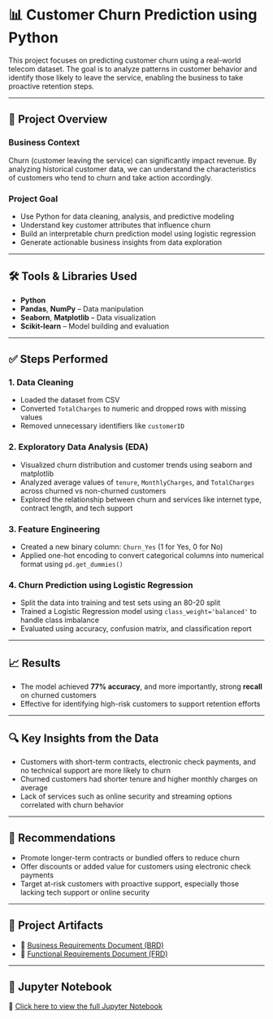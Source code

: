 # 📊 Customer Churn Prediction using Python

This project focuses on predicting customer churn using a real-world telecom dataset. The goal is to analyze patterns in customer behavior and identify those likely to leave the service, enabling the business to take proactive retention steps.

---

## 📁 Project Overview 

### **Business Context**  
Churn (customer leaving the service) can significantly impact revenue. By analyzing historical customer data, we can understand the characteristics of customers who tend to churn and take action accordingly.

### **Project Goal**
- Use Python for data cleaning, analysis, and predictive modeling  
- Understand key customer attributes that influence churn  
- Build an interpretable churn prediction model using logistic regression  
- Generate actionable business insights from data exploration  

---

## 🛠️ Tools & Libraries Used
- **Python**
- **Pandas**, **NumPy** – Data manipulation  
- **Seaborn**, **Matplotlib** – Data visualization  
- **Scikit-learn** – Model building and evaluation  

---

## ✅ Steps Performed

### 1. **Data Cleaning**
- Loaded the dataset from CSV  
- Converted `TotalCharges` to numeric and dropped rows with missing values  
- Removed unnecessary identifiers like `customerID`  

### 2. **Exploratory Data Analysis (EDA)**
- Visualized churn distribution and customer trends using seaborn and matplotlib  
- Analyzed average values of `tenure`, `MonthlyCharges`, and `TotalCharges` across churned vs non-churned customers  
- Explored the relationship between churn and services like internet type, contract length, and tech support  

### 3. **Feature Engineering**
- Created a new binary column: `Churn_Yes` (1 for Yes, 0 for No)  
- Applied one-hot encoding to convert categorical columns into numerical format using `pd.get_dummies()`  

### 4. **Churn Prediction using Logistic Regression**
- Split the data into training and test sets using an 80-20 split  
- Trained a Logistic Regression model using `class_weight='balanced'` to handle class imbalance  
- Evaluated using accuracy, confusion matrix, and classification report  

---

## 📈 Results
- The model achieved **77% accuracy**, and more importantly, strong **recall** on churned customers  
- Effective for identifying high-risk customers to support retention efforts  

---

## 🔍 Key Insights from the Data
- Customers with short-term contracts, electronic check payments, and no technical support are more likely to churn  
- Churned customers had shorter tenure and higher monthly charges on average  
- Lack of services such as online security and streaming options correlated with churn behavior  

---

## 💼 Recommendations
- Promote longer-term contracts or bundled offers to reduce churn  
- Offer discounts or added value for customers using electronic check payments  
- Target at-risk customers with proactive support, especially those lacking tech support or online security  

---

## 📄 Project Artifacts

- 📘 [Business Requirements Document (BRD)](https://github.com/ISHA301/-Customer-Churn-Prediction/blob/main/Customer_Churn_BRD.docx)  
- 📗 [Functional Requirements Document (FRD)](https://github.com/ISHA301/-Customer-Churn-Prediction/blob/main/Customer_Churn_FRD.docx)  

---

## 📓 Jupyter Notebook
🔗 [Click here to view the full Jupyter Notebook](https://github.com/ISHA301/-Customer-Churn-Prediction/blob/main/Customer_Churn_Prediction.ipynb)
